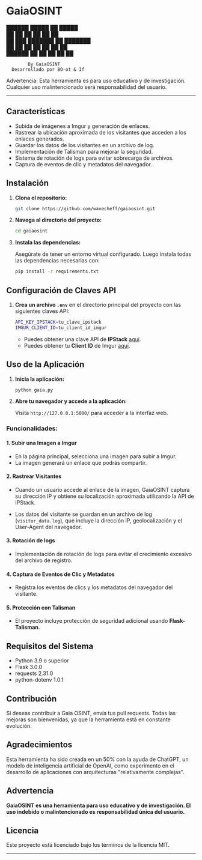 # GaiaOSINT

   ██████   █████  ██  █████  
  ██       ██   ██ ██ ██   ██  
  ██   ███ ███████ ██ ███████  
  ██    ██ ██   ██ ██ ██   ██  
   ██████  ██   ██ ██ ██   ██  

            By GaiaOSINT  
      Desarrollado por BO-ot & If

Advertencia: Esta herramienta es para uso educativo y de investigación.  
Cualquier uso malintencionado será responsabilidad del usuario.

---

## Características

- Subida de imágenes a Imgur y generación de enlaces.
- Rastrear la ubicación aproximada de los visitantes que acceden a los enlaces generados.
- Guardar los datos de los visitantes en un archivo de log.
- Implementación de Talisman para mejorar la seguridad.
- Sistema de rotación de logs para evitar sobrecarga de archivos.
- Captura de eventos de clic y metadatos del navegador.

## Instalación

1. **Clona el repositorio:**

   ```bash
   git clone https://github.com/wavecheff/gaiaosint.git
   ```

2. **Navega al directorio del proyecto:**

   ```bash
   cd gaiaosint
   ```

3. **Instala las dependencias:**

   Asegúrate de tener un entorno virtual configurado. Luego instala todas las dependencias necesarias con:

   ```bash
   pip install -r requirements.txt
   ```

## Configuración de Claves API

1. **Crea un archivo `.env`** en el directorio principal del proyecto con las siguientes claves API:

   ```bash
   API_KEY_IPSTACK=tu_clave_ipstack
   IMGUR_CLIENT_ID=tu_client_id_imgur
   ```

   - Puedes obtener una clave API de **IPStack** [aquí](https://ipstack.com/).
   - Puedes obtener tu **Client ID** de Imgur [aquí](https://api.imgur.com/).

## Uso de la Aplicación

1. **Inicia la aplicación:**
   
   ```bash
   python gaia.py
   ```

2. **Abre tu navegador y accede a la aplicación:**

   Visita `http://127.0.0.1:5000/` para acceder a la interfaz web.
   
### Funcionalidades:

#### 1. Subir una Imagen a Imgur
   - En la página principal, selecciona una imagen para subir a Imgur.
   - La imagen generará un enlace que podrás compartir.

#### 2. Rastrear Visitantes
   - Cuando un usuario accede al enlace de la imagen, GaiaOSINT captura su dirección IP y obtiene su localización aproximada utilizando la API de IPStack.

   - Los datos del visitante se guardan en un archivo de log (`visitor_data.log`), que incluye la dirección IP, geolocalización y el User-Agent del navegador.

#### 3. Rotación de logs
   - Implementación de rotación de logs para evitar el crecimiento excesivo del archivo de registro.

#### 4. Captura de Eventos de Clic y Metadatos
   - Registra los eventos de clics y los metadatos del navegador del visitante.

#### 5. Protección con Talisman
   - El proyecto incluye protección de seguridad adicional usando **Flask-Talisman**.

## Requisitos del Sistema

- Python 3.9 o superior
- Flask 3.0.0
- requests 2.31.0
- python-dotenv 1.0.1

## Contribución

Si deseas contribuir a Gaia OSINT, envía tus pull requests. Todas las mejoras son bienvenidas, ya que la herramienta está en constante evolución.
   
## Agradecimientos

Esta herramienta ha sido creada en un 50% con la ayuda de ChatGPT, un modelo de inteligencia artificial de OpenAI, como experimento en el desarrollo de aplicaciones con arquitecturas "relativamente complejas".

## Advertencia

**GaiaOSINT es una herramienta para uso educativo y de investigación. El uso indebido o malintencionado es responsabilidad única del usuario.**

## Licencia

Este proyecto está licenciado bajo los términos de la licencia MIT.

---

